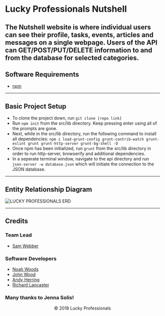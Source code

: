 # Lucky Professionals Nutshell

The Nutshell website is where individual users can see their profile, tasks, events, articles and messages on a single webpage. Users of the API can GET/POST/PUT/DELETE information to and from the database for selected categories.
-----

## Software Requirements
- [npm](https://www.npmjs.com/)

-----

## Basic Project Setup
- To clone the project down, run  ```git clone [repo link]```
- Run ```npm init``` from the src/lib directory. Keep pressing enter using all of the prompts are gone.
- Next, while in the src/lib directory, run the following command to install all dependencies: ```npm i load-grunt-config grunt-contrib-watch grunt-eslint grunt grunt-http-server grunt-bg-shell -D```
- Once npm has been initialized, run ```grunt``` from the src/lib directory in order to run http-server, browserify and additional dependencies.
- In a seperate terminal window, navigate to the api directory and run ```json-server -w database.json``` which will initiate the connection to the JSON database.
-----

## Entity Relationship Diagram
![LUCKY PROFESSIONALS ERD](/ERD/nutshellERD.png "Lucky Professionals ERD")

-----

## Credits
### Team Lead
- [Sam Webber](https://github.com/buffard)

### Software Developers
- [Noah Woods](https://github.com/noahwoods)
- [John Wood](https://github.com/johnnathanwood)
- [Andy Herring](https://github.com/Andrew-Herring)
- [Richard Lancaster](https://github.com/rjlancaster)

### Many thanks to Jenna Solis!

<p align="center">&copy; 2018 Lucky Professionals</p>